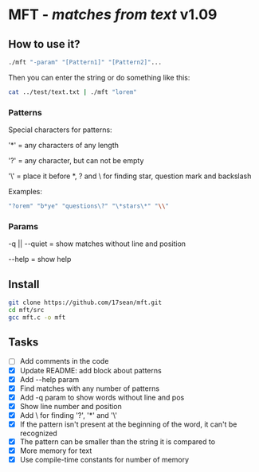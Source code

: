 # **MFT** - *matches from text* v1.09

## How to use it?

```bash
./mft "-param" "[Pattern1]" "[Pattern2]"...
```
Then you can enter the string
or do something like this:
```bash
cat ../test/text.txt | ./mft "lorem"
```

### Patterns
Special characters for patterns:

'\*' = any characters of any length

'?' = any character, but can not be empty

'\\' = place it before \*, ? and \ for finding star, question mark and backslash

Examples:
``` bash
"?orem" "b*ye" "questions\?" "\*stars\*" "\\"
```

### Params
-q || --quiet = show matches without line and position

--help = show help

## Install

```bash
git clone https://github.com/17sean/mft.git
cd mft/src
gcc mft.c -o mft
```

## Tasks

- [ ] Add comments in the code
- [x] Update README: add block about patterns
- [x] Add --help param
- [x] Find matches with any number of patterns
- [x] Add -q param to show words without line and pos
- [x] Show line number and position
- [x] Add \ for finding '?', '\*' and '\\'
- [x] If the pattern isn't present at the beginning of the word, it can't be recognized
- [x] The pattern can be smaller than the string it is compared to
- [x] More memory for text
- [x] Use compile-time constants for number of memory

